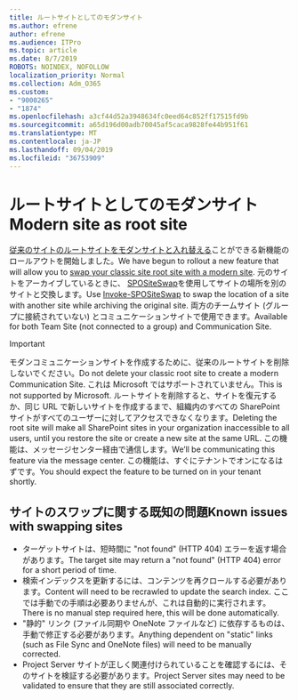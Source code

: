 ```yaml
---
title: ルートサイトとしてのモダンサイト
ms.author: efrene
author: efrene
ms.audience: ITPro
ms.topic: article
ms.date: 8/7/2019
ROBOTS: NOINDEX, NOFOLLOW
localization_priority: Normal
ms.collection: Adm_O365
ms.custom:
- "9000265"
- "1874"
ms.openlocfilehash: a3cf44d52a3948634fc0eed64c852ff17515fd9b
ms.sourcegitcommit: a65d196d00adb70045af5caca9828fe44b951f61
ms.translationtype: MT
ms.contentlocale: ja-JP
ms.lasthandoff: 09/04/2019
ms.locfileid: "36753909"
---
```

# <a name="modern-site-as-root-site"></a><span data-ttu-id="9be97-102">ルートサイトとしてのモダンサイト</span><span class="sxs-lookup"><span data-stu-id="9be97-102">Modern site as root site</span></span>

<span data-ttu-id="9be97-103">[従来のサイトのルートサイトをモダンサイトと入れ替える](https://docs.microsoft.com/sharepoint/modern-root-site)ことができる新機能のロールアウトを開始しました。</span><span class="sxs-lookup"><span data-stu-id="9be97-103">We have begun to rollout a new feature that will allow you to [swap your classic site root site with a modern site](https://docs.microsoft.com/sharepoint/modern-root-site).</span></span> <span data-ttu-id="9be97-104">元のサイトをアーカイブしているときに、 [SPOSiteSwap](https://docs.microsoft.com/powershell/module/sharepoint-online/invoke-spositeswap?view=sharepoint-ps)を使用してサイトの場所を別のサイトと交換します。</span><span class="sxs-lookup"><span data-stu-id="9be97-104">Use [Invoke-SPOSiteSwap](https://docs.microsoft.com/powershell/module/sharepoint-online/invoke-spositeswap?view=sharepoint-ps) to swap the location of a site with another site while archiving the original site.</span></span> <span data-ttu-id="9be97-105">両方のチームサイト (グループに接続されていない) とコミュニケーションサイトで使用できます。</span><span class="sxs-lookup"><span data-stu-id="9be97-105">Available for both Team Site (not connected to a group) and Communication Site.</span></span>

>[!Important]
> <span data-ttu-id="9be97-106">モダンコミュニケーションサイトを作成するために、従来のルートサイトを削除しないでください。</span><span class="sxs-lookup"><span data-stu-id="9be97-106">Do not delete your classic root site to create a modern Communication Site.</span></span> <span data-ttu-id="9be97-107">これは Microsoft ではサポートされていません。</span><span class="sxs-lookup"><span data-stu-id="9be97-107">This is not supported by Microsoft.</span></span> <span data-ttu-id="9be97-108">ルートサイトを削除すると、サイトを復元するか、同じ URL で新しいサイトを作成するまで、組織内のすべての SharePoint サイトがすべてのユーザーに対してアクセスできなくなります。</span><span class="sxs-lookup"><span data-stu-id="9be97-108">Deleting the root site will make all SharePoint sites in your organization inaccessible to all users, until you restore the site or create a new site at the same URL.</span></span> <span data-ttu-id="9be97-109">この機能は、メッセージセンター経由で通信します。</span><span class="sxs-lookup"><span data-stu-id="9be97-109">We’ll be communicating this feature via the message center.</span></span> <span data-ttu-id="9be97-110">この機能は、すぐにテナントでオンになるはずです。</span><span class="sxs-lookup"><span data-stu-id="9be97-110">You should expect the feature to be turned on in your tenant shortly.</span></span>

## <a name="known-issues-with-swapping-sites"></a><span data-ttu-id="9be97-111">サイトのスワップに関する既知の問題</span><span class="sxs-lookup"><span data-stu-id="9be97-111">Known issues with swapping sites</span></span>
- <span data-ttu-id="9be97-112">ターゲットサイトは、短時間に "not found" (HTTP 404) エラーを返す場合があります。</span><span class="sxs-lookup"><span data-stu-id="9be97-112">The target site may return a "not found" (HTTP 404) error for a short period of time.</span></span>
- <span data-ttu-id="9be97-113">検索インデックスを更新するには、コンテンツを再クロールする必要があります。</span><span class="sxs-lookup"><span data-stu-id="9be97-113">Content will need to be recrawled to update the search index.</span></span> <span data-ttu-id="9be97-114">ここでは手動での手順は必要ありませんが、これは自動的に実行されます。</span><span class="sxs-lookup"><span data-stu-id="9be97-114">There is no manual step required here, this will be done automatically.</span></span>
- <span data-ttu-id="9be97-115">"静的" リンク (ファイル同期や OneNote ファイルなど) に依存するものは、手動で修正する必要があります。</span><span class="sxs-lookup"><span data-stu-id="9be97-115">Anything dependent on "static" links (such as File Sync and OneNote files) will need to be manually corrected.</span></span>
- <span data-ttu-id="9be97-116">Project Server サイトが正しく関連付けられていることを確認するには、そのサイトを検証する必要があります。</span><span class="sxs-lookup"><span data-stu-id="9be97-116">Project Server sites may need to be validated to ensure that they are still associated correctly.</span></span> 
